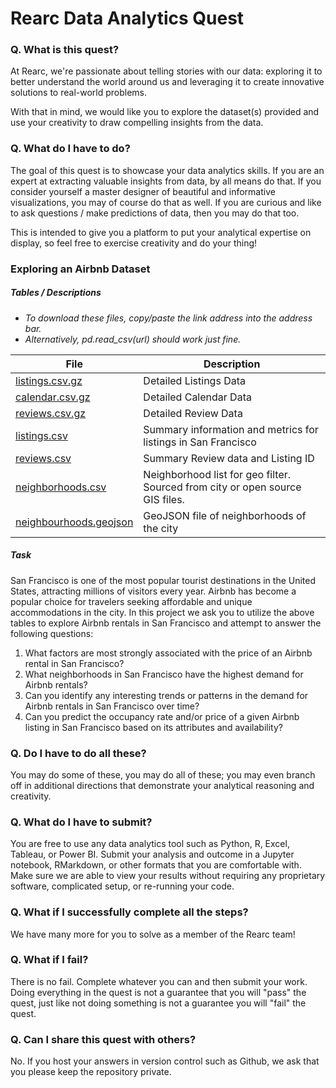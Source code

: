 # Rearc Data Analytics Quest

### Q. What is this quest?
At Rearc, we're passionate about telling stories with our data: exploring it to better understand the world around us and leveraging it to create innovative solutions to real-world problems. 

With that in mind, we would like you to explore the dataset(s) provided and use your creativity to draw compelling insights from the data.

### Q. What do I have to do?
The goal of this quest is to showcase your data analytics skills. If you are an expert at extracting valuable insights from data, by all means do that. If you consider yourself a master designer of beautiful and informative visualizations, you may of course do that as well. If you are curious and like to ask questions / make predictions of data, then you may do that too.

This is intended to give you a platform to put your analytical expertise on display, so feel free to exercise creativity and do your thing!

### Exploring an Airbnb Dataset

##### Tables / Descriptions

- *To download these files, copy/paste the link address into the address bar.*
- *Alternatively, pd.read_csv(url) should work just fine.*

| File   | Description |
|-------------------|-------------|
| [listings.csv.gz](http://data.insideairbnb.com/united-states/ca/san-francisco/2022-12-04/data/listings.csv.gz) | Detailed Listings Data |
| [calendar.csv.gz](http://data.insideairbnb.com/united-states/ca/san-francisco/2022-12-04/data/calendar.csv.gz) | Detailed Calendar Data |
| [reviews.csv.gz](http://data.insideairbnb.com/united-states/ca/san-francisco/2022-12-04/data/reviews.csv.gz) | Detailed Review Data |
| [listings.csv](http://data.insideairbnb.com/united-states/ca/san-francisco/2022-12-04/visualisations/listings.csv) | Summary information and metrics for listings in San Francisco |
| [reviews.csv](http://data.insideairbnb.com/united-states/ca/san-francisco/2022-12-04/visualisations/reviews.csv) | Summary Review data and Listing ID |
| [neighborhoods.csv](http://data.insideairbnb.com/united-states/ca/san-francisco/2022-12-04/visualisations/neighbourhoods.csv) | Neighborhood list for geo filter. Sourced from city or open source GIS files. |
| [neighbourhoods.geojson](http://data.insideairbnb.com/united-states/ca/san-francisco/2022-12-04/visualisations/neighbourhoods.geojson) | GeoJSON file of neighborhoods of the city |

##### Task

San Francisco is one of the most popular tourist destinations in the United States, attracting millions of visitors every year. Airbnb has become a popular choice for travelers seeking affordable and unique accommodations in the city. In this project we ask you to utilize the above tables to explore Airbnb rentals in San Francisco and attempt to answer the following questions:

1) What factors are most strongly associated with the price of an Airbnb rental in San Francisco?
2) What neighborhoods in San Francisco have the highest demand for Airbnb rentals?
3) Can you identify any interesting trends or patterns in the demand for Airbnb rentals in San Francisco over time?
4) Can you predict the occupancy rate and/or price of a given Airbnb listing in San Francisco based on its attributes and availability?

### Q. Do I have to do all these?
You may do some of these, you may do all of these; you may even branch off in additional directions that demonstrate your analytical reasoning and creativity.

### Q. What do I have to submit?
You are free to use any data analytics tool such as Python, R, Excel, Tableau, or Power BI. Submit your analysis and outcome in a Jupyter notebook, RMarkdown, or other formats that you are comfortable with. Make sure we are able to view your results without requiring any proprietary software, complicated setup, or re-running your code.

### Q. What if I successfully complete all the steps?
We have many more for you to solve as a member of the Rearc team!

### Q. What if I fail?
There is no fail. Complete whatever you can and then submit your work. Doing everything in the quest is not a guarantee that you will "pass" the quest, just like not doing something is not a guarantee you will "fail" the quest.

### Q. Can I share this quest with others?
No. If you host your answers in version control such as Github, we ask that you please keep the repository private.
